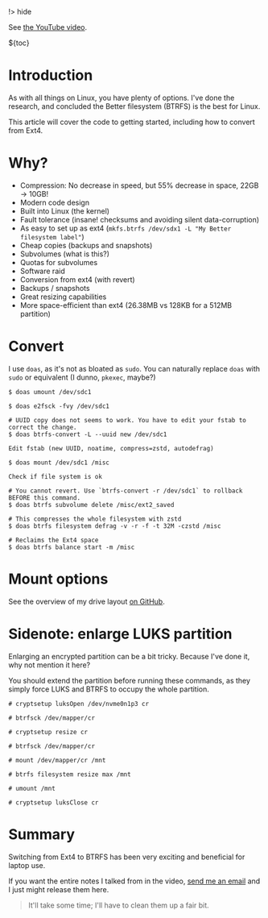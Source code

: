 !> hide

<head>
    <title>Why use BTRFS? An overview.</title>
</head>

See [the YouTube video](https://youtu.be/mDKvOKyd8lc).

${toc}

# Introduction

As with all things on Linux, you have plenty of options. I've done the research,
and concluded the Better filesystem (BTRFS) is the best for Linux.

This article will cover the code to getting started, including how to convert
from Ext4.

# Why?

-   Compression: No decrease in speed, but 55% decrease in space, 22GB -> 10GB!
-   Modern code design
-   Built into Linux (the kernel)
-   Fault tolerance (insane! checksums and avoiding silent data-corruption)
-   As easy to set up as ext4
    (`mkfs.btrfs /dev/sdx1 -L "My Better filesystem label"`)
-   Cheap copies (backups and snapshots)
-   Subvolumes (what is this?)
-   Quotas for subvolumes
-   Software raid
-   Conversion from ext4 (with revert)
-   Backups / snapshots
-   Great resizing capabilities
-   More space-efficient than ext4 (26.38MB vs 128KB for a 512MB partition)

# Convert

I use `doas`, as it's not as bloated as `sudo`. You can naturally replace `doas`
with `sudo` or equivalent (I dunno, `pkexec`, maybe?)

```shell
$ doas umount /dev/sdc1

$ doas e2fsck -fvy /dev/sdc1

# UUID copy does not seems to work. You have to edit your fstab to correct the change.
$ doas btrfs-convert -L --uuid new /dev/sdc1

Edit fstab (new UUID, noatime, compress=zstd, autodefrag)

$ doas mount /dev/sdc1 /misc

Check if file system is ok

# You cannot revert. Use `btrfs-convert -r /dev/sdc1` to rollback BEFORE this command.
$ doas btrfs subvolume delete /misc/ext2_saved

# This compresses the whole filesystem with zstd
$ doas btrfs filesystem defrag -v -r -f -t 32M -czstd /misc

# Reclaims the Ext4 space
$ doas btrfs balance start -m /misc
```

# Mount options

See the overview of my drive layout
[on GitHub](https://github.com/Icelk/dotfiles/blob/main/drive-layout.md#btrfs-options).

# Sidenote: enlarge LUKS partition

Enlarging an encrypted partition can be a bit tricky. Because I've done it, why
not mention it here?

You should extend the partition before running these commands, as they simply
force LUKS and BTRFS to occupy the whole partition.

```shell
# cryptsetup luksOpen /dev/nvme0n1p3 cr

# btrfsck /dev/mapper/cr

# cryptsetup resize cr

# btrfsck /dev/mapper/cr

# mount /dev/mapper/cr /mnt

# btrfs filesystem resize max /mnt

# umount /mnt

# cryptsetup luksClose cr
```

# Summary

Switching from Ext4 to BTRFS has been very exciting and beneficial for laptop
use.

If you want the entire notes I talked from in the video,
[send me an email](mailto:Icelk<main@icelk.dev>?subject=Article:%20BTRFS&body=I%20have%20some%20suggestions...)
and I just might release them here.

> It'll take some time; I'll have to clean them up a fair bit.
